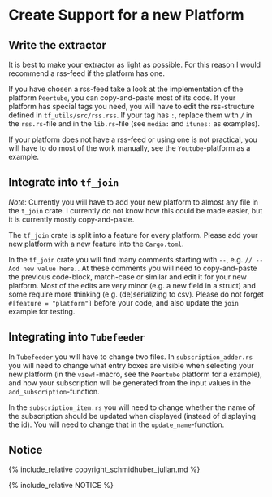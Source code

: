 # Create Support for a new Platform

<!-- TODO: Add guidelines for what platforms will not be supported -->

## Write the extractor

It is best to make your extractor as light as possible. For this reason I would
recommend a rss-feed if the platform has one.

If you have chosen a rss-feed take a look at the implementation of the 
platform `Peertube`, you can copy-and-paste most of its code.
If your platform has special tags you need, you will have to edit the 
rss-structure defined in `tf_utils/src/rss.rss`. If your tag has `:`, replace 
them with `/` in the `rss.rs`-file and in the `lib.rs`-file (see `media:` and
`itunes:` as examples).

If your platform does not have a rss-feed or using one is not practical, you 
will have to do most of the work manually, see the `Youtube`-platform as a 
example.

## Integrate into `tf_join`

_Note_: Currently you will have to add your new platform to almost any file in 
the `t_join` crate. I currently do not know how this could be made easier, but 
it is currently mostly copy-and-paste.

The `tf_join` crate is split into a feature for every platform. Please add your
new platform with a new feature into the `Cargo.toml`.

In the `tf_join` crate you will find many comments starting with `--`, e.g.
`// -- Add new value here.`. At these comments you will need to copy-and-paste
the previous code-block, match-case or similar and edit it for your new 
platform. Most of the edits are very minor (e.g. a new field in a struct) and
some require more thinking (e.g. (de)serializing to csv).
Please do not forget `#[feature = "platform"]` before your code, and also update
the `join` example for testing.

## Integrating into `Tubefeeder`

In `Tubefeeder` you will have to change two files. 
In `subscription_adder.rs` you will need to change what entry boxes are 
visible when selecting your new platform (in the `view!`-macro, see the 
`Peertube` platform for a example), and how your subscription will be 
generated from the input values in the `add_subscription`-function.

In the `subscription_item.rs` you will need to change whether the name of the 
subscription should be updated when displayed (instead of displaying the id).
You will need to change that in the `update_name`-function.


## Notice

{% include_relative copyright_schmidhuber_julian.md %}

{% include_relative NOTICE %}

